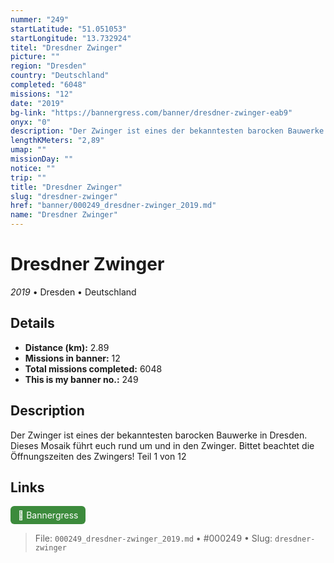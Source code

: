 ```yaml
---
nummer: "249"
startLatitude: "51.051053"
startLongitude: "13.732924"
titel: "Dresdner Zwinger"
picture: ""
region: "Dresden"
country: "Deutschland"
completed: "6048"
missions: "12"
date: "2019"
bg-link: "https://bannergress.com/banner/dresdner-zwinger-eab9"
onyx: "0"
description: "Der Zwinger ist eines der bekanntesten barocken Bauwerke in Dresden.\nDieses Mosaik führt euch rund um und in den Zwinger.\nBittet beachtet die Öffnungszeiten des Zwingers!\nTeil 1 von 12"
lengthKMeters: "2,89"
umap: ""
missionDay: ""
notice: ""
trip: ""
title: "Dresdner Zwinger"
slug: "dresdner-zwinger"
href: "banner/000249_dresdner-zwinger_2019.md"
name: "Dresdner Zwinger"
---
```

# Dresdner Zwinger

*2019* • Dresden • Deutschland





## Details
- **Distance (km):** 2.89
- **Missions in banner:** 12
- **Total missions completed:** 6048
- **This is my banner no.:** 249



## Description
Der Zwinger ist eines der bekanntesten barocken Bauwerke in Dresden.
Dieses Mosaik führt euch rund um und in den Zwinger.
Bittet beachtet die Öffnungszeiten des Zwingers!
Teil 1 von 12



## Links
<a href="https://bannergress.com/banner/dresdner-zwinger-eab9" target="_blank" style="display:inline-block;margin-right:8px;padding:6px 12px;background:#3c8b3c;color:#fff;text-decoration:none;border-radius:6px;">🔗 Bannergress</a>



> File: `000249_dresdner-zwinger_2019.md`
> • #000249
> • Slug: `dresdner-zwinger`
